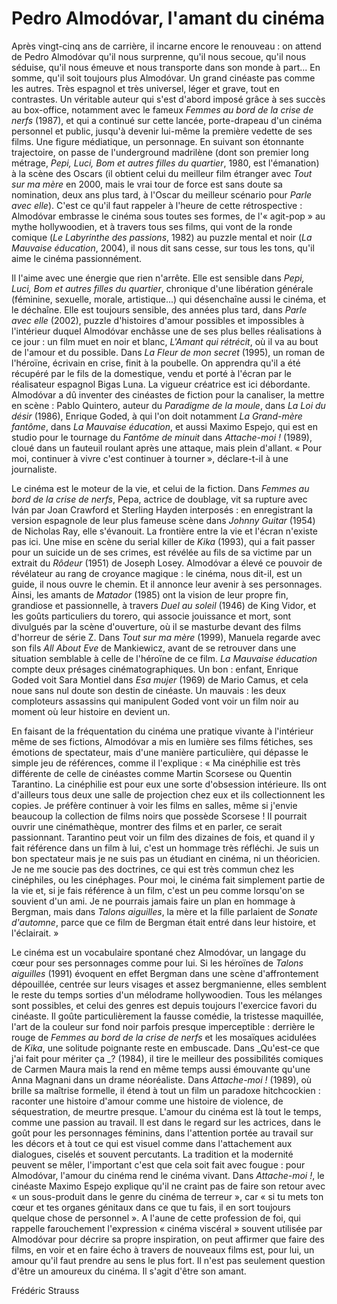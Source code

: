 # Pedro Almodóvar, l'amant du cinéma

Après vingt-cinq ans de carrière, il incarne encore le renouveau : on attend de Pedro Almodóvar qu'il nous surprenne, qu'il nous secoue, qu'il nous séduise, qu'il nous émeuve et nous transporte dans son monde à part... En somme, qu'il soit toujours plus Almodóvar. Un grand cinéaste pas comme les autres. Très espagnol et très universel, léger et grave, tout en contrastes. Un véritable auteur qui s'est d'abord imposé grâce à ses succès au box-office, notamment avec le fameux _Femmes au bord de la crise de nerfs_ (1987), et qui a continué sur cette lancée, porte-drapeau d'un cinéma personnel et public, jusqu'à devenir lui-même la première vedette de ses films. Une figure médiatique, un personnage. En suivant son étonnante trajectoire, on passe de l'underground madrilène (dont son premier long métrage, _Pepi, Luci, Bom et autres filles du quartier_, 1980, est l'émanation) à la scène des Oscars (il obtient celui du meilleur film étranger avec _Tout sur ma mère_ en 2000, mais le vrai tour de force est sans doute sa nomination, deux ans plus tard, à l'Oscar du meilleur scénario pour _Parle avec elle_). C'est ce qu'il faut rappeler à l'heure de cette rétrospective : Almodóvar embrasse le cinéma sous toutes ses formes, de l'« agit-pop » au mythe hollywoodien, et à travers tous ses films, qui vont de la ronde comique (_Le Labyrinthe des passions_, 1982) au puzzle mental et noir (_La Mauvaise éducation_, 2004), il nous dit sans cesse, sur tous les tons, qu'il aime le cinéma passionnément.

Il l'aime avec une énergie que rien n'arrête. Elle est sensible dans _Pepi, Luci, Bom et autres filles du quartier_, chronique d'une libération générale (féminine, sexuelle, morale, artistique...) qui désenchaîne aussi le cinéma, et le déchaîne. Elle est toujours sensible, des années plus tard, dans _Parle avec elle_ (2002), puzzle d'histoires d'amour possibles et impossibles à l'intérieur duquel Almodóvar enchâsse une de ses plus belles réalisations à ce jour : un film muet en noir et blanc, _L'Amant qui rétrécit_, où il va au bout de l'amour et du possible. Dans _La Fleur de mon secret_ (1995), un roman de l'héroïne, écrivain en crise, finit à la poubelle. On apprendra qu'il a été récupéré par le fils de la domestique, vendu et porté à l'écran par le réalisateur espagnol Bigas Luna. La vigueur créatrice est ici débordante. Almodóvar a dû inventer des cinéastes de fiction pour la canaliser, la mettre en scène : Pablo Quintero, auteur du _Paradigme de la moule_, dans _La Loi du désir_ (1986), Enrique Goded, à qui l'on doit notamment _La Grand-mère fantôme_, dans _La Mauvaise éducation_, et aussi Maximo Espejo, qui est en studio pour le tournage du _Fantôme de minuit_ dans _Attache-moi !_ (1989), cloué dans un fauteuil roulant après une attaque, mais plein d'allant. « Pour moi, continuer à vivre c'est continuer à tourner », déclare-t-il à une journaliste.

Le cinéma est le moteur de la vie, et celui de la fiction. Dans _Femmes au bord de la crise de nerfs_, Pepa, actrice de doublage, vit sa rupture avec Iván par Joan Crawford et Sterling Hayden interposés : en enregistrant la version espagnole de leur plus fameuse scène dans _Johnny Guitar_ (1954) de Nicholas Ray, elle s'évanouit. La frontière entre la vie et l'écran n'existe pas ici. Une mise en scène du serial killer de _Kika_ (1993), qui a fait passer pour un suicide un de ses crimes, est révélée au fils de sa victime par un extrait du _Rôdeur_ (1951) de Joseph Losey. Almodóvar a élevé ce pouvoir de révélateur au rang de croyance magique : le cinéma, nous dit-il, est un guide, il nous ouvre le chemin. Et il annonce leur avenir à ses personnages. Ainsi, les amants de _Matador_ (1985) ont la vision de leur propre fin, grandiose et passionnelle, à travers _Duel au soleil_ (1946) de King Vidor, et les goûts particuliers du torero, qui associe jouissance et mort, sont divulgués par la scène d'ouverture, où il se masturbe devant des films d'horreur de série Z. Dans _Tout sur ma mère_ (1999), Manuela regarde avec son fils _All About Eve_ de Mankiewicz, avant de se retrouver dans une situation semblable à celle de l'héroïne de ce film. _La Mauvaise éducation_ compte deux présages cinématographiques. Un bon : enfant, Enrique Goded voit Sara Montiel dans _Esa mujer_ (1969) de Mario Camus, et cela noue sans nul doute son destin de cinéaste. Un mauvais : les deux comploteurs assassins qui manipulent Goded vont voir un film noir au moment où leur histoire en devient un.

En faisant de la fréquentation du cinéma une pratique vivante à l'intérieur même de ses fictions, Almodóvar a mis en lumière ses films fétiches, ses émotions de spectateur, mais d'une manière particulière, qui dépasse le simple jeu de références, comme il l'explique : « Ma cinéphilie est très différente de celle de cinéastes comme Martin Scorsese ou Quentin Tarantino. La cinéphilie est pour eux une sorte d'obsession intérieure. Ils ont d'ailleurs tous deux une salle de projection chez eux et ils collectionnent les copies. Je préfère continuer à voir les films en salles, même si j'envie beaucoup la collection de films noirs que possède Scorsese ! Il pourrait ouvrir une cinémathèque, montrer des films et en parler, ce serait passionnant. Tarantino peut voir un film des dizaines de fois, et quand il y fait référence dans un film à lui, c'est un hommage très réfléchi. Je suis un bon spectateur mais je ne suis pas un étudiant en cinéma, ni un théoricien. Je ne me soucie pas des doctrines, ce qui est très commun chez les cinéphiles, ou les cinéphages. Pour moi, le cinéma fait simplement partie de la vie et, si je fais référence à un film, c'est un peu comme lorsqu'on se souvient d'un ami. Je ne pourrais jamais faire un plan en hommage à Bergman, mais dans _Talons aiguilles_, la mère et la fille parlaient de _Sonate d'automne_, parce que ce film de Bergman était entré dans leur histoire, et l'éclairait. »

Le cinéma est un vocabulaire spontané chez Almodóvar, un langage du cœur pour ses personnages comme pour lui. Si les héroïnes de _Talons aiguilles_ (1991) évoquent en effet Bergman dans une scène d'affrontement dépouillée, centrée sur leurs visages et assez bergmanienne, elles semblent le reste du temps sorties d'un mélodrame hollywoodien. Tous les mélanges sont possibles, et celui des genres est depuis toujours l'exercice favori du cinéaste. Il goûte particulièrement la fausse comédie, la tristesse maquillée, l'art de la couleur sur fond noir parfois presque imperceptible : derrière le rouge de _Femmes au bord de la crise de nerfs_ et les mosaïques acidulées de _Kika_, une solitude poignante reste en embuscade. Dans _Qu'est-ce que j'ai fait pour mériter ça _? (1984), il tire le meilleur des possibilités comiques de Carmen Maura mais la rend en même temps aussi émouvante qu'une Anna Magnani dans un drame néoréaliste. Dans _Attache-moi !_ (1989), où brille sa maîtrise formelle, il étend à tout un film un paradoxe hitchcockien : raconter une histoire d'amour comme une histoire de violence, de séquestration, de meurtre presque. L'amour du cinéma est là tout le temps, comme une passion au travail. Il est dans le regard sur les actrices, dans le goût pour les personnages féminins, dans l'attention portée au travail sur les décors et à tout ce qui est visuel comme dans l'attachement aux dialogues, ciselés et souvent percutants. La tradition et la modernité peuvent se mêler, l'important c'est que cela soit fait avec fougue : pour Almodóvar, l'amour du cinéma rend le cinéma vivant. Dans _Attache-moi !_, le cinéaste Maximo Espejo explique qu'il ne craint pas de faire son retour avec « un sous-produit dans le genre du cinéma de terreur », car « si tu mets ton cœur et tes organes génitaux dans ce que tu fais, il en sort toujours quelque chose de personnel ». A l'aune de cette profession de foi, qui rappelle farouchement l'expression « cinéma viscéral » souvent utilisée par Almodóvar pour décrire sa propre inspiration, on peut affirmer que faire des films, en voir et en faire écho à travers de nouveaux films est, pour lui, un amour qu'il faut prendre au sens le plus fort. Il n'est pas seulement question d'être un amoureux du cinéma. Il s'agit d'être son amant.

Frédéric Strauss
